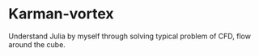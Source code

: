 # Karman-vortex
Understand Julia by myself through solving typical problem of CFD, flow around the cube.
